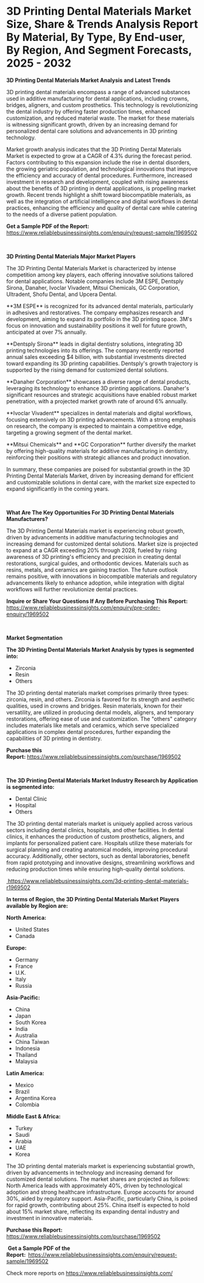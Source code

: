 <p><h1>3D Printing Dental Materials Market Size, Share & Trends Analysis Report By Material, By Type, By End-user, By Region, And Segment Forecasts, 2025 - 2032</h1></p><p><strong>3D Printing Dental Materials Market Analysis and Latest Trends</strong></p>
<p><p>3D printing dental materials encompass a range of advanced substances used in additive manufacturing for dental applications, including crowns, bridges, aligners, and custom prosthetics. This technology is revolutionizing the dental industry by offering faster production times, enhanced customization, and reduced material waste. The market for these materials is witnessing significant growth, driven by an increasing demand for personalized dental care solutions and advancements in 3D printing technology.</p><p>Market growth analysis indicates that the 3D Printing Dental Materials Market is expected to grow at a CAGR of 4.3% during the forecast period. Factors contributing to this expansion include the rise in dental disorders, the growing geriatric population, and technological innovations that improve the efficiency and accuracy of dental procedures. Furthermore, increased investment in research and development, coupled with rising awareness about the benefits of 3D printing in dental applications, is propelling market growth. Recent trends highlight a shift toward biocompatible materials, as well as the integration of artificial intelligence and digital workflows in dental practices, enhancing the efficiency and quality of dental care while catering to the needs of a diverse patient population.</p></p>
<p><strong>Get a Sample PDF of the Report:&nbsp;</strong> <a href="https://www.reliablebusinessinsights.com/enquiry/request-sample/1969502?utm_campaign=2757&utm_medium=2&utm_source=Github&utm_content=ia&utm_term=01042025&utm_id=3d-printing-dental-materials">https://www.reliablebusinessinsights.com/enquiry/request-sample/1969502</a></p>
<p>&nbsp;</p>
<p><strong>3D Printing Dental Materials Major Market Players</strong></p>
<p><p>The 3D Printing Dental Materials Market is characterized by intense competition among key players, each offering innovative solutions tailored for dental applications. Notable companies include 3M ESPE, Dentsply Sirona, Danaher, Ivoclar Vivadent, Mitsui Chemicals, GC Corporation, Ultradent, Shofu Dental, and Upcera Dental.</p><p>**3M ESPE** is recognized for its advanced dental materials, particularly in adhesives and restoratives. The company emphasizes research and development, aiming to expand its portfolio in the 3D printing space. 3M's focus on innovation and sustainability positions it well for future growth, anticipated at over 7% annually.</p><p>**Dentsply Sirona** leads in digital dentistry solutions, integrating 3D printing technologies into its offerings. The company recently reported annual sales exceeding $4 billion, with substantial investments directed toward expanding its 3D printing capabilities. Dentsply's growth trajectory is supported by the rising demand for customized dental solutions.</p><p>**Danaher Corporation** showcases a diverse range of dental products, leveraging its technology to enhance 3D printing applications. Danaher's significant resources and strategic acquisitions have enabled robust market penetration, with a projected market growth rate of around 6% annually.</p><p>**Ivoclar Vivadent** specializes in dental materials and digital workflows, focusing extensively on 3D printing advancements. With a strong emphasis on research, the company is expected to maintain a competitive edge, targeting a growing segment of the dental market.</p><p>**Mitsui Chemicals** and **GC Corporation** further diversify the market by offering high-quality materials for additive manufacturing in dentistry, reinforcing their positions with strategic alliances and product innovation.</p><p>In summary, these companies are poised for substantial growth in the 3D Printing Dental Materials Market, driven by increasing demand for efficient and customizable solutions in dental care, with the market size expected to expand significantly in the coming years.</p></p>
<p>&nbsp;</p>
<p><strong>What Are The Key Opportunities For 3D Printing Dental Materials Manufacturers?</strong></p>
<p><p>The 3D Printing Dental Materials market is experiencing robust growth, driven by advancements in additive manufacturing technologies and increasing demand for customized dental solutions. Market size is projected to expand at a CAGR exceeding 20% through 2028, fueled by rising awareness of 3D printing's efficiency and precision in creating dental restorations, surgical guides, and orthodontic devices. Materials such as resins, metals, and ceramics are gaining traction. The future outlook remains positive, with innovations in biocompatible materials and regulatory advancements likely to enhance adoption, while integration with digital workflows will further revolutionize dental practices.</p></p>
<p><strong>Inquire or Share Your Questions If Any Before Purchasing This Report:</strong> <a href="https://www.reliablebusinessinsights.com/enquiry/pre-order-enquiry/1969502?utm_campaign=2757&utm_medium=2&utm_source=Github&utm_content=ia&utm_term=01042025&utm_id=3d-printing-dental-materials">https://www.reliablebusinessinsights.com/enquiry/pre-order-enquiry/1969502</a></p>
<p>&nbsp;</p>
<p><strong>Market Segmentation</strong></p>
<p><strong>The 3D Printing Dental Materials Market Analysis by types is segmented into:</strong></p>
<p><ul><li>Zirconia</li><li>Resin</li><li>Others</li></ul></p>
<p><p>The 3D printing dental materials market comprises primarily three types: zirconia, resin, and others. Zirconia is favored for its strength and aesthetic qualities, used in crowns and bridges. Resin materials, known for their versatility, are utilized in producing dental models, aligners, and temporary restorations, offering ease of use and customization. The "others" category includes materials like metals and ceramics, which serve specialized applications in complex dental procedures, further expanding the capabilities of 3D printing in dentistry.</p></p>
<p><strong>Purchase this Report:&nbsp;</strong><a href="https://www.reliablebusinessinsights.com/purchase/1969502?utm_campaign=2757&utm_medium=2&utm_source=Github&utm_content=ia&utm_term=01042025&utm_id=3d-printing-dental-materials">https://www.reliablebusinessinsights.com/purchase/1969502</a></p>
<p>&nbsp;</p>
<p><strong>The 3D Printing Dental Materials Market Industry Research by Application is segmented into:</strong></p>
<p><ul><li>Dental Clinic</li><li>Hospital</li><li>Others</li></ul></p>
<p><p>The 3D printing dental materials market is uniquely applied across various sectors including dental clinics, hospitals, and other facilities. In dental clinics, it enhances the production of custom prosthetics, aligners, and implants for personalized patient care. Hospitals utilize these materials for surgical planning and creating anatomical models, improving procedural accuracy. Additionally, other sectors, such as dental laboratories, benefit from rapid prototyping and innovative designs, streamlining workflows and reducing production times while ensuring high-quality dental solutions.</p></p>
<p><a href="https://www.reliablebusinessinsights.com/3d-printing-dental-materials-r1969502?utm_campaign=2757&utm_medium=2&utm_source=Github&utm_content=ia&utm_term=01042025&utm_id=3d-printing-dental-materials">&nbsp;https://www.reliablebusinessinsights.com/3d-printing-dental-materials-r1969502</a></p>
<p><strong>In terms of Region, the 3D Printing Dental Materials Market Players available by Region are:</strong></p>
<p>
    <p> <strong> North America: </strong>
        <ul>
            <li>United States</li>
            <li>Canada</li>
        </ul>
        </p> 
    <p> <strong> Europe: </strong>
        <ul>
            <li>Germany</li>
            <li>France</li>
            <li>U.K.</li>
            <li>Italy</li>
            <li>Russia</li>
        </ul>
        </p> 
    <p> <strong> Asia-Pacific: </strong>
        <ul>
            <li>China</li>
            <li>Japan</li>
            <li>South Korea</li>
            <li>India</li>
            <li>Australia</li>
            <li>China Taiwan</li>
            <li>Indonesia</li>
            <li>Thailand</li>
            <li>Malaysia</li>
        </ul>
        </p> 
    <p> <strong> Latin America: </strong>
        <ul>
            <li>Mexico</li>
            <li>Brazil</li>
            <li>Argentina Korea</li>
            <li>Colombia</li>
        </ul>
        </p> 
    <p> <strong> Middle East & Africa: </strong>
        <ul>
            <li>Turkey</li>
            <li>Saudi</li>
            <li>Arabia</li>
            <li>UAE</li>
            <li>Korea</li>
        </ul>
    </p>
    </p>
<p><p>The 3D printing dental materials market is experiencing substantial growth, driven by advancements in technology and increasing demand for customized dental solutions. The market shares are projected as follows: North America leads with approximately 40%, driven by technological adoption and strong healthcare infrastructure. Europe accounts for around 30%, aided by regulatory support. Asia-Pacific, particularly China, is poised for rapid growth, contributing about 25%. China itself is expected to hold about 15% market share, reflecting its expanding dental industry and investment in innovative materials.</p></p>
<p><strong>Purchase this Report: </strong><a href="https://www.reliablebusinessinsights.com/purchase/1969502?utm_campaign=2757&utm_medium=2&utm_source=Github&utm_content=ia&utm_term=01042025&utm_id=3d-printing-dental-materials">https://www.reliablebusinessinsights.com/purchase/1969502</a></p>
<p>&nbsp;<strong>Get a Sample PDF of the Report:&nbsp;&nbsp;</strong><a href="https://www.reliablebusinessinsights.com/enquiry/request-sample/1969502?utm_campaign=2757&utm_medium=2&utm_source=Github&utm_content=ia&utm_term=01042025&utm_id=3d-printing-dental-materials">https://www.reliablebusinessinsights.com/enquiry/request-sample/1969502</a></p>
<p><strong></strong></p>
<p>Check more reports on <a href="https://www.reliablebusinessinsights.com/?utm_campaign=2757&utm_medium=2&utm_source=Github&utm_content=ia&utm_term=01042025&utm_id=3d-printing-dental-materials">https://www.reliablebusinessinsights.com/</a></p>